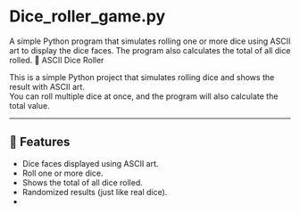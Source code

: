 # Dice_roller_game.py
A simple Python program that simulates rolling one or more dice using ASCII art to display the dice faces. The program also calculates the total of all dice rolled.
🎲 ASCII Dice Roller

This is a simple Python project that simulates rolling dice and shows the result with ASCII art.  
You can roll multiple dice at once, and the program will also calculate the total value.

---

## 🚀 Features
- Dice faces displayed using ASCII art.
- Roll one or more dice.
- Shows the total of all dice rolled.
- Randomized results (just like real dice).
- 
